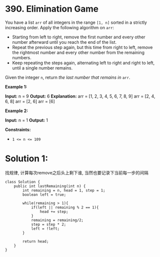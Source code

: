 # 390. Elimination Game
You have a list  `arr`  of all integers in the range  `[1, n]`  sorted in a strictly increasing order. Apply the following algorithm on  `arr`:

-   Starting from left to right, remove the first number and every other number afterward until you reach the end of the list.
-   Repeat the previous step again, but this time from right to left, remove the rightmost number and every other number from the remaining numbers.
-   Keep repeating the steps again, alternating left to right and right to left, until a single number remains.

Given the integer  `n`, return  _the last number that remains in_  `arr`.

**Example 1:**

**Input:** n = 9
**Output:** 6
**Explanation:**
arr = [1, 2, 3, 4, 5, 6, 7, 8, 9]
arr = [2, 4, 6, 8]
arr = [2, 6]
arr = [6]

**Example 2:**

**Input:** n = 1
**Output:** 1

**Constraints:**

-   `1 <= n <= 109`

# Solution 1:
找规律, 计算每次remove之后头上剩下谁, 当然也要记录下当前每一步的间隔
```
class Solution {
    public int lastRemaining(int n) {
        int remaining = n, head = 1, step = 1;
        boolean left = true;
        
        while(remaining > 1){
            if(left || remaining % 2 == 1){
                head += step;
            }
            remaining = remaining/2;
            step = step * 2;
            left = !left;
        }
        
        return head;
    }
}
```